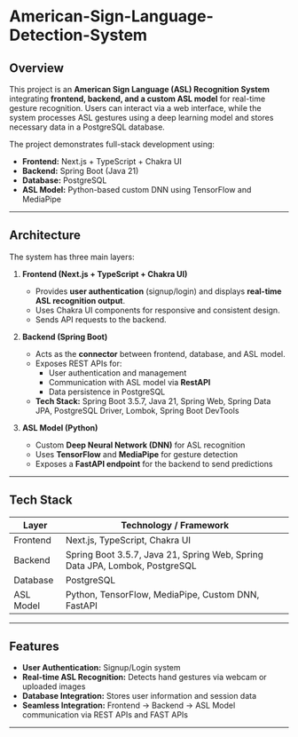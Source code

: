 # American-Sign-Language-Detection-System

## Overview
This project is an **American Sign Language (ASL) Recognition System** integrating **frontend, backend, and a custom ASL model** for real-time gesture recognition. Users can interact via a web interface, while the system processes ASL gestures using a deep learning model and stores necessary data in a PostgreSQL database.

The project demonstrates full-stack development using:

- **Frontend:** Next.js + TypeScript + Chakra UI  
- **Backend:** Spring Boot (Java 21)  
- **Database:** PostgreSQL  
- **ASL Model:** Python-based custom DNN using TensorFlow and MediaPipe  

---

## Architecture
The system has three main layers:

1. **Frontend (Next.js + TypeScript + Chakra UI)**
   - Provides **user authentication** (signup/login) and displays **real-time ASL recognition output**.
   - Uses Chakra UI components for responsive and consistent design.
   - Sends API requests to the backend.

2. **Backend (Spring Boot)**
   - Acts as the **connector** between frontend, database, and ASL model.
   - Exposes REST APIs for:
     - User authentication and management
     - Communication with ASL model via **RestAPI**
     - Data persistence in PostgreSQL
   - **Tech Stack:** Spring Boot 3.5.7, Java 21, Spring Web, Spring Data JPA, PostgreSQL Driver, Lombok, Spring Boot DevTools

3. **ASL Model (Python)**
   - Custom **Deep Neural Network (DNN)** for ASL recognition
   - Uses **TensorFlow** and **MediaPipe** for gesture detection
   - Exposes a **FastAPI endpoint** for the backend to send predictions

---

## Tech Stack
| Layer      | Technology / Framework |
|------------|----------------------|
| Frontend   | Next.js, TypeScript, Chakra UI |
| Backend    | Spring Boot 3.5.7, Java 21, Spring Web, Spring Data JPA, Lombok, PostgreSQL |
| Database   | PostgreSQL |
| ASL Model  | Python, TensorFlow, MediaPipe, Custom DNN, FastAPI |

---

## Features
- **User Authentication:** Signup/Login system  
- **Real-time ASL Recognition:** Detects hand gestures via webcam or uploaded images  
- **Database Integration:** Stores user information and session data  
- **Seamless Integration:** Frontend → Backend → ASL Model communication via REST APIs  and FAST APIs

---

